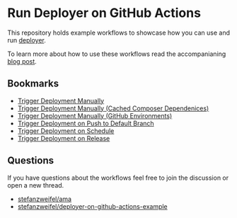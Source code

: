 # Run Deployer on GitHub Actions

This repository holds example workflows to showcase how you can use and run [deployer](https://deployer.org/). 

To learn more about how to use these workflows read the accompanianing [blog post](https://stefanzweifel.io/posts/2021/05/24/deployer-on-github-actions).

## Bookmarks

- [Trigger Deployment Manually](https://github.com/stefanzweifel/deployer-on-github-actions-example/blob/main/.github/workflows/deploy_manual.yml)
- [Trigger Deployment Manually (Cached Composer Dependenices)](https://github.com/stefanzweifel/deployer-on-github-actions-example/blob/main/.github/workflows/deploy_manual_with_cache.yml)
- [Trigger Deployment Manually (GitHub Environments)](https://github.com/stefanzweifel/deployer-on-github-actions-example/blob/main/.github/workflows/deploy_manual_with_environments.yml)
- [Trigger Deployment on Push to Default Branch](https://github.com/stefanzweifel/deployer-on-github-actions-example/blob/main/.github/workflows/deploy_push.yml)
- [Trigger Deployment on Schedule](https://github.com/stefanzweifel/deployer-on-github-actions-example/blob/main/.github/workflows/deploy_schedule.yml)
- [Trigger Deployment on Release](https://github.com/stefanzweifel/deployer-on-github-actions-example/blob/main/.github/workflows/deploy_release.yml)

## Questions

If you have questions about the workflows feel free to join the discussion or open a new thread.

- [stefanzweifel/ama](https://github.com/stefanzweifel/ama/discussions)
- [stefanzweifel/deployer-on-github-actions-example](https://github.com/stefanzweifel/deployer-on-github-actions-example/discussions
)


